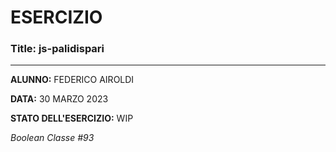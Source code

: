 # ESERCIZIO

### Title: js-palidispari
---
**ALUNNO:** FEDERICO AIROLDI

**DATA:** 30 MARZO 2023

**STATO DELL'ESERCIZIO:** WIP

_Boolean Classe #93_